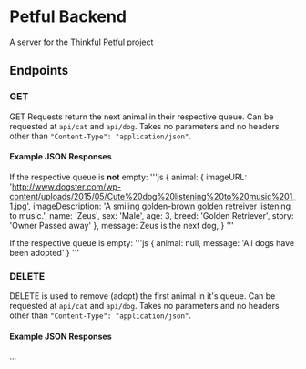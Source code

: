 # Petful Backend

A server for the Thinkful Petful project

## Endpoints

### GET

GET Requests return the next animal in their respective queue. Can be requested at `api/cat` and `api/dog`. Takes no parameters and no headers other than `"Content-Type": "application/json"`.

#### Example JSON Responses 

If the respective queue is **not** empty:
'''js
{
  animal: {
  imageURL: 'http://www.dogster.com/wp-content/uploads/2015/05/Cute%20dog%20listening%20to%20music%201_1.jpg',
  imageDescription: 'A smiling golden-brown golden retreiver listening to music.',
  name: 'Zeus',
  sex: 'Male',
  age: 3,
  breed: 'Golden Retriever',
  story: 'Owner Passed away'
},
  message: Zeus is the next dog,
}
'''

If the respective queue is empty:
'''js
{
  animal: null,
  message: 'All dogs have been adopted'
}
'''

### DELETE

DELETE is used to remove (adopt) the first animal in it's queue. Can be requested at `api/cat` and `api/dog`. Takes no parameters and no headers other than `"Content-Type": "application/json"`.

#### Example JSON Responses
 
...
